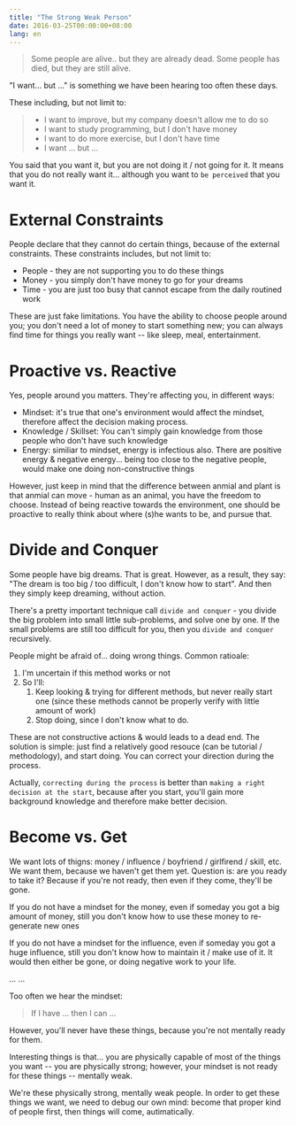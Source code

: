 ```yaml
---
title: "The Strong Weak Person"
date: 2016-03-25T00:00:00+08:00
lang: en
---
```


> Some people are alive.. but they are already dead. Some people has died, but
> they are still alive.

"I want... but ..." is something we have been hearing too often these days.

These including, but not limit to:

> - I want to improve, but my company doesn't allow me to do so
> - I want to study programming, but I don't have money
> - I want to do more exercise, but I don't have time
> - I want ... but ...

You said that you want it, but you are not doing it / not going for it. It means
that you do not really want it... although you want to `be perceived` that you
want it.


# External Constraints

People declare that they cannot do certain things, because of the external
constraints. These constraints includes, but not limit to:

- People - they are not supporting you to do these things
- Money - you simply don't have money to go for your dreams
- Time - you are just too busy that cannot escape from the daily routined work 

These are just fake limitations. You have the ability to choose people around
you; you don't need a lot of money to start something new; you can always find
time for things you really want -- like sleep, meal, entertainment.

# Proactive vs. Reactive

Yes, people around you matters. They're affecting you, in different ways:

- Mindset: it's true that one's environment would affect the mindset, therefore
  affect the decision making process.
- Knowledge / Skillset: You can't simply gain knowledge from those people who 
  don't have such knowledge
- Energy: similiar to mindset, energy is infectious also. There are positive 
  energy & negative energy... being too close to the negative people, would make
  one doing non-constructive things

However, just keep in mind that the difference between anmial and plant is that
anmial can move - human as an animal, you have the freedom to choose. Instead of
being reactive towards the environment, one should be proactive to really think
about where (s)he wants to be, and pursue that.

# Divide and Conquer

Some people have big dreams. That is great. However, as a result, they say: "The
dream is too big / too difficult, I don't know how to start". And then they
simply keep dreaming, without action.

There's a pretty important technique call `divide and conquer` - you divide the
big problem into small little sub-problems, and solve one by one. If the small
problems are still too difficult for you, then you `divide and conquer`
recursively.

People might be afraid of... doing wrong things. Common ratioale:

1. I'm uncertain if this method works or not
2. So I'll:
    1. Keep looking & trying for different methods, but never really start one
       (since these methods cannot be properly verify with little amount of 
       work)
    2. Stop doing, since I don't know what to do.

These are not constructive actions & would leads to a dead end. The solution is
simple: just find a relatively good resouce (can be tutorial / methodology), and
start doing. You can correct your direction during the process.

Actually, `correcting during the process` is better than `making a right 
decision at the start`, because after you start, you'll gain more background 
knowledge and therefore make better decision.

# Become vs. Get

We want lots of thigns: money / influence / boyfriend / girlfirend / skill, etc.
We want them, because we haven't get them yet. Question is: are you ready to
take it? Because if you're not ready, then even if they come, they'll be gone.

If you do not have a mindset for the money, even if someday you got a big amount
of money, still you don't know how to use these money to re-generate new ones

If you do not have a mindset for the influence, even if someday you got a huge
influence, still you don't know how to maintain it / make use of it. It would
then either be gone, or doing negative work to your life.

... ...

Too often we hear the mindset: 

> If I have ... then I can ...

However, you'll never have these things, because you're not mentally ready for
them.

Interesting things is that... you are physically capable of most of the things
you want -- you are physically strong; however, your mindset is not ready for
these things -- mentally weak.

We're these physically strong, mentally weak people. In order to get these
things we want, we need to debug our own mind: become that proper kind of people
first, then things will come, autimatically.
